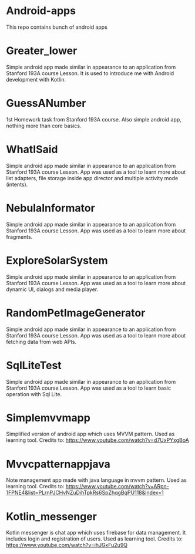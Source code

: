 # Android-apps
This repo contains bunch of android apps

# Greater_lower
Simple android app made similar in appearance to an application from Stanford 193A course Lesson.
It is used to introduce me with Android development with Kotlin.

# GuessANumber
1st Homework task from Stanford 193A course. 
Also simple android app, nothing more than core basics.

# WhatISaid
Simple android app made similar in appearance to an application from Stanford 193A course Lesson.
App was used as a tool to learn more about list adapters, file storage inside app director and multiple activity mode (intents). 

# NebulaInformator
Simple android app made similar in appearance to an application from Stanford 193A course Lesson.
App was used as a tool to learn more about fragments.

# ExploreSolarSystem
Simple android app made similar in appearance to an application from Stanford 193A course Lesson.
App was used as a tool to learn more about dynamic UI, dialogs and media player.

# RandomPetImageGenerator
Simple android app made similar in appearance to an application from Stanford 193A course Lesson.
App was used as a tool to learn more about fetching data from web APIs.

# SqlLiteTest
Simple android app made similar in appearance to an application from Stanford 193A course Lesson.
App was used as a tool to learn basic operation with Sql Lite.

# Simplemvvmapp
Simplified version of android app which uses MVVM pattern. Used as learning tool.
Credits to: https://www.youtube.com/watch?v=d7UxPYxgBoA

# Mvvcpatternappjava
Note management app made with java language in mvvm pattern. Used as learning tool.
Credits to: https://www.youtube.com/watch?v=ARpn-1FPNE4&list=PLrnPJCHvNZuDihTpkRs6SpZhqgBqPU118&index=1

# Kotlin_messenger
Kotlin messenger is chat app which uses firebase for data management. It includes login and registration of users.
Used as learning tool.
Credits to: https://www.youtube.com/watch?v=ihJGxFu2u9Q


